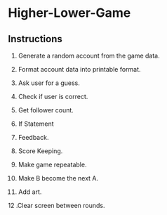 # Higher-Lower-Game

## Instructions

1. Generate a random account from the game data.

2. Format account data into printable format.

3. Ask user for a guess.

4. Check if user is correct.

5. Get follower count.

6. If Statement

7. Feedback.

8. Score Keeping.

9. Make game repeatable.

10. Make B become the next A.

11. Add art.

12 .Clear screen between rounds.
